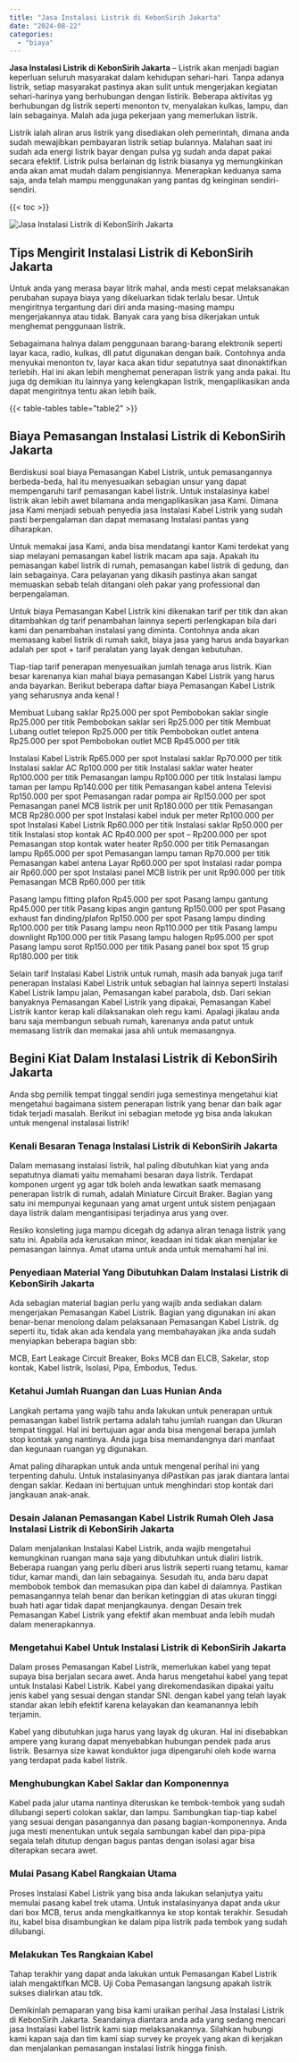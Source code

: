 ```yaml
---
title: "Jasa Instalasi Listrik di KebonSirih Jakarta"
date: "2024-08-22"
categories: 
  - "biaya"
---
```


**Jasa Instalasi Listrik di KebonSirih Jakarta** – Listrik akan menjadi bagian keperluan seluruh masyarakat dalam kehidupan sehari-hari. Tanpa adanya listrik, setiap masyarakat pastinya akan sulit untuk mengerjakan kegiatan sehari-harinya yang berhubungan dengan listirik. Beberapa aktivitas yg berhubungan dg listrik seperti menonton tv, menyalakan kulkas, lampu, dan lain sebagainya. Malah ada juga pekerjaan yang memerlukan listrik.

Listrik ialah aliran arus listrik yang disediakan oleh pemerintah, dimana anda sudah mewajibkan pembayaran listrik setiap bulannya. Malahan saat ini sudah ada energi listrik bayar dengan pulsa yg sudah anda dapat pakai secara efektif. Listrik pulsa berlainan dg listrik biasanya yg memungkinkan anda akan amat mudah dalam pengisiannya. Menerapkan keduanya sama saja, anda telah mampu menggunakan yang pantas dg keinginan sendiri-sendiri.

{{< toc >}}

![Jasa Instalasi Listrik di KebonSirih Jakarta](/images/instalasi-listrik-murah02.png)

## Tips Mengirit Instalasi Listrik di KebonSirih Jakarta

Untuk anda yang merasa bayar litrik mahal, anda mesti cepat melaksanakan perubahan supaya biaya yang dikeluarkan tidak terlalu besar. Untuk mengiritnya tergantung dari diri anda masing-masing mampu mengerjakannya atau tidak. Banyak cara yang bisa dikerjakan untuk menghemat penggunaan listrik.

Sebagaimana halnya dalam penggunaan barang-barang elektronik seperti layar kaca, radio, kulkas, dll patut digunakan dengan baik. Contohnya anda menyukai menonton tv, layar kaca akan tidur sepatutnya saat dinonaktifkan terlebih. Hal ini akan lebih menghemat penerapan listrik yang anda pakai. Itu juga dg demikian itu lainnya yang kelengkapan listrik, mengaplikasikan anda dapat mengiritnya tentu akan lebih baik.

{{< table-tables table="table2" >}}

## Biaya Pemasangan Instalasi Listrik di KebonSirih Jakarta

Berdiskusi soal biaya Pemasangan Kabel Listrik, untuk pemasangannya berbeda-beda, hal itu menyesuaikan sebagian unsur yang dapat mempengaruhi tarif pemasangan kabel listrik. Untuk instalasinya kabel listrik akan lebih awet bilamana anda mengaplikasikan jasa Kami. Dimana jasa Kami menjadi sebuah penyedia jasa Instalasi Kabel Listrik yang sudah pasti berpengalaman dan dapat memasang Instalasi pantas yang diharapkan.

Untuk memakai jasa Kami, anda bisa mendatangi kantor Kami terdekat yang siap melayani pemasangan kabel listrik macam apa saja. Apakah itu pemasangan kabel listrik di rumah, pemasangan kabel listrik di gedung, dan lain sebagainya. Cara pelayanan yang dikasih pastinya akan sangat memuaskan sebab telah ditangani oleh pakar yang professional dan berpengalaman.

Untuk biaya Pemasangan Kabel Listrik kini dikenakan tarif per titik dan akan ditambahkan dg tarif penambahan lainnya seperti perlengkapan bila dari kami dan penambahan instalasi yang diminta. Contohnya anda akan memasang kabel listrik di rumah sakit, biaya jasa yang harus anda bayarkan adalah per spot + tarif peralatan yang layak dengan kebutuhan.

Tiap-tiap tarif penerapan menyesuaikan jumlah tenaga arus listrik. Kian besar karenanya kian mahal biaya pemasangan Kabel Listrik yang harus anda bayarkan. Berikut beberapa daftar biaya Pemasangan Kabel Listrik yang seharusnya anda kenal !

Membuat Lubang saklar Rp25.000 per spot Pembobokan saklar single Rp25.000 per titik Pembobokan saklar seri Rp25.000 per titik Membuat Lubang outlet telepon Rp25.000 per titik Pembobokan outlet antena Rp25.000 per spot Pembobokan outlet MCB Rp45.000 per titik

Instalasi Kabel Listrik Rp65.000 per spot Instalasi saklar Rp70.000 per titik Instalasi saklar AC Rp100.000 per titik Instalasi saklar water heater Rp100.000 per titik Pemasangan lampu Rp100.000 per titik Instalasi lampu taman per lampu Rp140.000 per titik Pemasangan kabel antena Televisi Rp150.000 per spot Pemasangan radar pompa air Rp150.000 per spot Pemasangan panel MCB listrik per unit Rp180.000 per titik Pemasangan MCB Rp280.000 per spot Instalasi kabel induk per meter Rp100.000 per spot Instalasi Kabel Listrik Rp60.000 per titik Instalasi saklar Rp50.000 per titik Instalasi stop kontak AC Rp40.000 per spot – Rp200.000 per spot Pemasangan stop kontak water heater Rp50.000 per titik Pemasangan lampu Rp65.000 per spot Pemasangan lampu taman Rp70.000 per titik Pemasangan kabel antena Layar Rp60.000 per spot Instalasi radar pompa air Rp60.000 per spot Instalasi panel MCB listrik per unit Rp90.000 per titik Pemasangan MCB Rp60.000 per titik

Pasang lampu fitting plafon Rp45.000 per spot Pasang lampu gantung Rp45.000 per titik Pasang kipas angin gantung Rp150.000 per spot Pasang exhaust fan dinding/plafon Rp150.000 per spot Pasang lampu dinding Rp100.000 per titik Pasang lampu neon Rp110.000 per titik Pasang lampu downlight Rp100.000 per titik Pasang lampu halogen Rp95.000 per spot Pasang lampu sorot Rp150.000 per titik Pasang panel box spot 15 grup Rp180.000 per titik

Selain tarif Instalasi Kabel Listrik untuk rumah, masih ada banyak juga tarif penerapan Instalasi Kabel Listrik untuk sebagian hal lainnya seperti Instalasi Kabel Listrik lampu jalan, Pemasangan kabel parabola, dsb. Dari sekian banyaknya Pemasangan Kabel Listrik yang dipakai, Pemasangan Kabel Listrik kantor kerap kali dilaksanakan oleh regu kami. Apalagi jikalau anda baru saja membangun sebuah rumah, karenanya anda patut untuk memasang listrik dan memakai jasa ahli untuk memasangnya.

## Begini Kiat Dalam Instalasi Listrik di KebonSirih Jakarta


Anda sbg pemilik tempat tinggal sendiri juga semestinya mengetahui kiat mengetahui bagaimana sistem penerapan listrik yang benar dan baik agar tidak terjadi masalah. Berikut ini sebagian metode yg bisa anda lakukan untuk mengenal instalasai listrik!

### Kenali Besaran Tenaga Instalasi Listrik di KebonSirih Jakarta

Dalam memasang instalasi listrik, hal paling dibutuhkan kiat yang anda sepatutnya diamati yaitu memahami besaran daya listrik. Terdapat komponen urgent yg agar tdk boleh anda lewatkan saatk memasang penerapan listrik di rumah, adalah Miniature Circuit Braker. Bagian yang satu ini mempunyai kegunaan yang amat urgent untuk sistem penjagaan daya listrik dalam mengantisipasi terjadinya arus yang over.

Resiko konsleting juga mampu dicegah dg adanya aliran tenaga listrik yang satu ini. Apabila ada kerusakan minor, keadaan ini tidak akan menjalar ke pemasangan lainnya. Amat utama untuk anda untuk memahami hal ini.

### Penyediaan Material Yang Dibutuhkan Dalam Instalasi Listrik di KebonSirih Jakarta

Ada sebagian material bagian perlu yang wajib anda sediakan dalam mengerjakan Pemasangan Kabel Listrik. Bagian yang digunakan ini akan benar-benar menolong dalam pelaksanaan Pemasangan Kabel Listrik. dg seperti itu, tidak akan ada kendala yang membahayakan jika anda sudah menyiapkan beberapa bagian sbb:

MCB, Eart Leakage Circuit Breaker, Boks MCB dan ELCB, Sakelar, stop kontak, Kabel listrik, Isolasi, Pipa, Embodus, Tedus.

### Ketahui Jumlah Ruangan dan Luas Hunian Anda

Langkah pertama yang wajib tahu anda lakukan untuk penerapan untuk pemasangan kabel listrik pertama adalah tahu jumlah ruangan dan Ukuran tempat tinggal. Hal ini bertujuan agar anda bisa mengenal berapa jumlah stop kontak yang nantinya. Anda juga bisa memandangnya dari manfaat dan kegunaan ruangan yg digunakan.

Amat paling diharapkan untuk anda untuk mengenal perihal ini yang terpenting dahulu. Untuk instalasinyanya diPastikan pas jarak diantara lantai dengan saklar. Kedaan ini bertujuan untuk menghindari stop kontak dari jangkauan anak-anak.

### Desain Jalanan Pemasangan Kabel Listrik Rumah Oleh Jasa Instalasi Listrik di KebonSirih Jakarta

Dalam menjalankan Instalasi Kabel Listrik, anda wajib mengetahui kemungkinan ruangan mana saja yang dibutuhkan untuk dialiri listrik. Beberapa ruangan yang perlu diberi arus listrik seperti ruang tetamu, kamar tidur, kamar mandi, dan lain sebagainya. Sesudah itu, anda baru dapat membobok tembok dan memasukan pipa dan kabel di dalamnya. Pastikan pemasangannya telah benar dan berikan ketinggian di atas ukuran tinggi buah hati agar tidak dapat menjangkaunya. dengan Desain trek Pemasangan Kabel Listrik yang efektif akan membuat anda lebih mudah dalam menerapkannya.

### Mengetahui Kabel Untuk Instalasi Listrik di KebonSirih Jakarta

Dalam proses Pemasangan Kabel Listrik, memerlukan kabel yang tepat supaya bisa berjalan secara awet. Anda harus mengetahui kabel yang tepat untuk Instalasi Kabel Listrik. Kabel yang direkomendasikan dipakai yaitu jenis kabel yang sesuai dengan standar SNI. dengan kabel yang telah layak standar akan lebih efektif karena kelayakan dan keamanannya lebih terjamin.

Kabel yang dibutuhkan juga harus yang layak dg ukuran. Hal ini disebabkan ampere yang kurang dapat menyebabkan hubungan pendek pada arus listrik. Besarnya size kawat konduktor juga dipengaruhi oleh kode warna yang terdapat pada kabel listrik.

### Menghubungkan Kabel Saklar dan Komponennya

Kabel pada jalur utama nantinya diteruskan ke tembok-tembok yang sudah dilubangi seperti colokan saklar, dan lampu. Sambungkan tiap-tiap kabel yang sesuai dengan pasangannya dan pasang bagian-komponennya. Anda juga mesti menentukan untuk segala sambungan kabel dan pipa-pipa segala telah ditutup dengan bagus pantas dengan isolasi agar bisa diterapkan secara awet.

### Mulai Pasang Kabel Rangkaian Utama

Proses Instalasi Kabel Listrik yang bisa anda lakukan selanjutya yaitu memulai pasang kabel trek utama. Untuk instalasinyanya dapat anda ukur dari box MCB, terus anda mengkaitkannya ke stop kontak terakhir. Sesudah itu, kabel bisa disambungkan ke dalam pipa listrik pada tembok yang sudah dilubangi.

### Melakukan Tes Rangkaian Kabel

Tahap terakhir yang dapat anda lakukan untuk Pemasangan Kabel Listrik ialah mengaktifkan MCB. Uji Coba Pemasangan langsung apakah listrik sukses dialirkan atau tdk.

Demikinlah pemaparan yang bisa kami uraikan perihal Jasa Instalasi Listrik di KebonSirih Jakarta. Seandainya diantara anda ada yang sedang mencari jasa Instalasi kabel listrik kami siap melaksanakannya. Silahkan hubungi kami kapan saja dan tim kami siap survey ke proyek yang akan di kerjakan dan menjalankan pemasangan instalasi listrik hingga finish.
